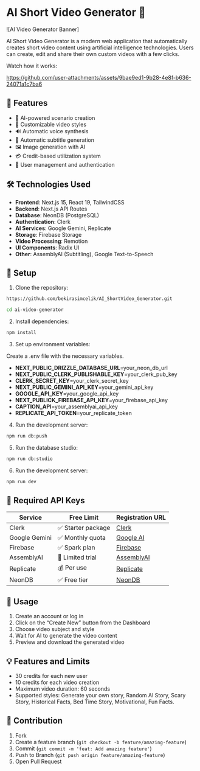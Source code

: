 # AI Short Video Generator 🎥

![AI Video Generator Banner]

AI Short Video Generator is a modern web application that automatically creates short video content using artificial intelligence technologies. Users can create, edit and share their own custom videos with a few clicks.

Watch how it works:

https://github.com/user-attachments/assets/9bae9ed1-9b28-4e8f-b636-24071a1c7ba6

## 🌟 Features

- 🤖 AI-powered scenario creation
- 🎨 Customizable video styles
- 🔊 Automatic voice synthesis
- 📝 Automatic subtitle generation
- 🖼️ Image generation with AI
- 💳 Credit-based utilization system
- 👥 User management and authentication

## 🛠️ Technologies Used

- **Frontend**: Next.js 15, React 19, TailwindCSS
- **Backend**: Next.js API Routes
- **Database**: NeonDB (PostgreSQL)
- **Authentication**: Clerk
- **AI Services**: Google Gemini, Replicate
- **Storage**: Firebase Storage
- **Video Processing**: Remotion
- **UI Components**: Radix UI
- **Other**: AssemblyAI (Subtitling), Google Text-to-Speech

## 🚀 Setup

1. Clone the repository:

```bash
https://github.com/bekirasimcelik/AI_ShortVideo_Generator.git

cd ai-video-generator
```

2. Install dependencies:

```bash
npm install
```

3. Set up environment variables:

Create a .env file with the necessary variables.

- **NEXT_PUBLIC_DRIZZLE_DATABASE_URL**=your_neon_db_url
- **NEXT_PUBLIC_CLERK_PUBLISHABLE_KEY**=your_clerk_pub_key
- **CLERK_SECRET_KEY**=your_clerk_secret_key
- **NEXT_PUBLIC_GEMINI_API_KEY**=your_gemini_api_key
- **GOOGLE_API_KEY**=your_google_api_key
- **NEXT_PUBLICK_FIREBASE_API_KEY**=your_firebase_api_key
- **CAPTION_API**=your_assemblyai_api_key
- **REPLICATE_API_TOKEN**=your_replicate_token

4. Run the development server:

```bash
npm run db:push
```

5. Run the database studio:

```bash
npm run db:studio
```

6. Run the development server:

```bash
npm run dev
```

## 🔑 Required API Keys

| Service       | Free Limit         | Registration URL                           |
| ------------- | ------------------ | ------------------------------------------ |
| Clerk         | ✅ Starter package | [Clerk](https://clerk.dev)                 |
| Google Gemini | ✅ Monthly quota   | [Google AI](https://makersuite.google.com) |
| Firebase      | ✅ Spark plan      | [Firebase](https://firebase.google.com)    |
| AssemblyAI    | 🔄 Limited trial   | [AssemblyAI](https://assemblyai.com)       |
| Replicate     | 💰 Per use         | [Replicate](https://replicate.com)         |
| NeonDB        | ✅ Free tier       | [NeonDB](https://neon.tech)                |

## 🎯 Usage

1. Create an account or log in
2. Click on the “Create New” button from the Dashboard
3. Choose video subject and style
4. Wait for AI to generate the video content
5. Preview and download the generated video

## 💡 Features and Limits

- 30 credits for each new user
- 10 credits for each video creation
- Maximum video duration: 60 seconds
- Supported styles: Generate your own story, Random AI Story, Scary Story, Historical Facts, Bed Time Story, Motivational, Fun Facts.

## 🤝 Contribution

1. Fork
2. Create a feature branch (`git checkout -b feature/amazing-feature`)
3. Commit (`git commit -m 'feat: Add amazing feature'`)
4. Push to Branch (`git push origin feature/amazing-feature`)
5. Open Pull Request
